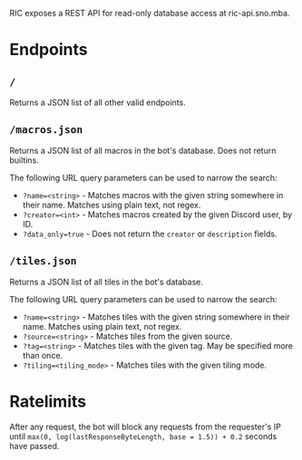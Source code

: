 RIC exposes a REST API for read-only database access at ric-api.sno.mba.

# Endpoints

## `/`
Returns a JSON list of all other valid endpoints.

## `/macros.json`
Returns a JSON list of all macros in the bot's database.
Does not return builtins.

The following URL query parameters can be used to narrow the search:
- `?name=<string>` - Matches macros with the given string somewhere in their name. Matches using plain text, not regex.
- `?creator=<int>` - Matches macros created by the given Discord user, by ID.
- `?data_only=true` - Does not return the `creator` or `description` fields.

## `/tiles.json`
Returns a JSON list of all tiles in the bot's database.

The following URL query parameters can be used to narrow the search:
- `?name=<string>` - Matches tiles with the given string somewhere in their name. Matches using plain text, not regex.
- `?source=<string>` - Matches tiles from the given source.
- `?tag=<string>` - Matches tiles with the given tag. May be specified more than once.
- `?tiling=<tiling_mode>` - Matches tiles with the given tiling mode.

# Ratelimits

After any request, the bot will block any requests from the requester's IP until
`max(0, log(lastResponseByteLength, base = 1.5)) + 0.2` seconds have passed.
